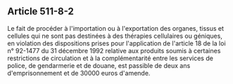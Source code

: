 Article 511-8-2
----
Le fait de procéder à l'importation ou à l'exportation des organes, tissus et
cellules qui ne sont pas destinées à des thérapies cellulaires ou géniques, en
violation des dispositions prises pour l'application de l'article 18 de la loi
n° 92-1477 du 31 décembre 1992 relative aux produits soumis à certaines
restrictions de circulation et à la complémentarité entre les services de
police, de gendarmerie et de douane, est passible de deux ans d'emprisonnement
et de 30000 euros d'amende.
